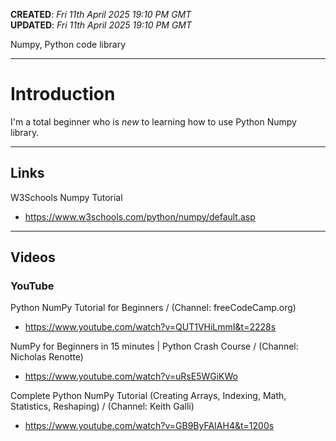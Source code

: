 **CREATED**: *Fri 11th April 2025 19:10 PM GMT*    
**UPDATED**: *Fri 11th April 2025 19:10 PM GMT*  

Numpy, Python code library

-----

# Introduction

I'm a total beginner who is *new* to learning how to use Python Numpy library.

-----

## Links

W3Schools Numpy Tutorial  
- https://www.w3schools.com/python/numpy/default.asp

-----

## Videos

### YouTube

Python NumPy Tutorial for Beginners / (Channel: freeCodeCamp.org)    
- https://www.youtube.com/watch?v=QUT1VHiLmmI&t=2228s

NumPy for Beginners in 15 minutes | Python Crash Course / (Channel: Nicholas Renotte)  
- https://www.youtube.com/watch?v=uRsE5WGiKWo

Complete Python NumPy Tutorial (Creating Arrays, Indexing, Math, Statistics, Reshaping) / (Channel: Keith Galli)  
- https://www.youtube.com/watch?v=GB9ByFAIAH4&t=1200s  


